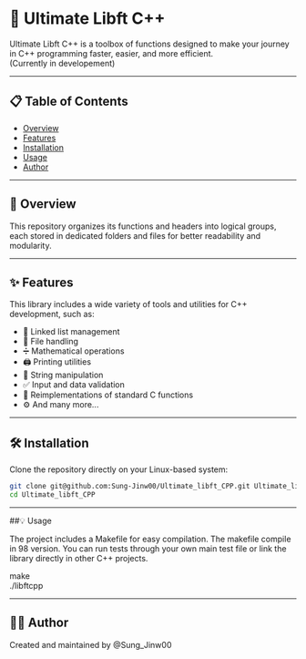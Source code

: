 # 🚀 Ultimate Libft C++

Ultimate Libft C++ is a toolbox of functions designed to make your journey in C++ programming faster, easier, and more efficient.  
(Currently in developement)

---

## 📋 Table of Contents
- [Overview](#-overview)
- [Features](#-features)
- [Installation](#-installation)
- [Usage](#-usage)
- [Author](#-author)

---

## 👀 Overview

This repository organizes its functions and headers into logical groups, each stored in dedicated folders and files for better readability and modularity.

---

## ✨ Features

This library includes a wide variety of tools and utilities for C++ development, such as:

- 🔗 Linked list management  
- 📂 File handling  
- ➗ Mathematical operations  
- 🖨️ Printing utilities  
- 🧵 String manipulation  
- ✅ Input and data validation  
- 🧩 Reimplementations of standard C functions  
- ⚙️ And many more...

---

## 🛠️ Installation

Clone the repository directly on your Linux-based system:

```bash
git clone git@github.com:Sung-Jinw00/Ultimate_libft_CPP.git Ultimate_libft_CPP
cd Ultimate_libft_CPP
```

---

##💡 Usage

The project includes a Makefile for easy compilation. The makefile compile in 98 version.
You can run tests through your own main test file or link the library directly in other C++ projects.

make  
./libftcpp

---

## 🧑‍💻 Author

Created and maintained by @Sung_Jinw00
